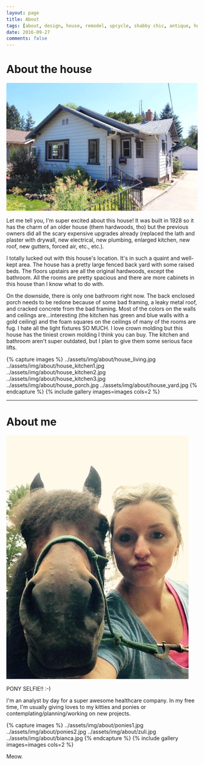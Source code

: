 ```yaml
---
layout: page
title: About
tags: [about, design, house, remodel, upcycle, shabby chic, antique, home improvement, decorate, decor]
date: 2016-09-27
comments: false
---
```


# About the house

![Image of house](../assets/img/about/house_front.jpg)

Let me tell you, I'm super excited about this house! It was built in 1928 so it has the charm of an older house (them hardwoods, tho) but the previous owners did all the scary expensive upgrades already (replaced the lath and plaster with drywall, new electrical, new plumbing, enlarged kitchen, new roof, new gutters, forced air, etc., etc.).

I totally lucked out with this house's location. It's in such a quaint and well-kept area. The house has a pretty large fenced back yard with some raised beds. The floors upstairs are all the original hardwoods, except the bathroom. All the rooms are pretty spacious and there are more cabinets in this house than I know what to do with.

On the downside, there is only one bathroom right now. The back enclosed porch needs to be redone because of some bad framing, a leaky metal roof, and cracked concrete from the bad framing. Most of the colors on the walls and ceilings are...interesting (the kitchen has green and blue walls with a gold ceiling) and the foam squares on the ceilings of many of the rooms are fug. I hate all the light fixtures SO MUCH. I love crown molding but this house has the tiniest crown molding I think you can buy. The kitchen and bathroom aren't super outdated, but I plan to give them some serious face lifts.

{% capture images %}
	../assets/img/about/house_living.jpg
	../assets/img/about/house_kitchen1.jpg
  ../assets/img/about/house_kitchen2.jpg
  ../assets/img/about/house_kitchen3.jpg
  ../assets/img/about/house_porch.jpg
  ../assets/img/about/house_yard.jpg
{% endcapture %}
{% include gallery images=images cols=2 %}     

<hr class="hr-line">

# About me

![Pony Selfie](../assets/img/about/pony_selfie.jpg)

 PONY SELFIE!! :-)

 I'm an analyst by day for a super awesome healthcare company. In my free time, I'm usually giving loves to my kitties and ponies or contemplating/planning/working on new projects.

 {% capture images %}
 	../assets/img/about/ponies1.jpg
 	../assets/img/about/ponies2.jpg
  ../assets/img/about/zuli.jpg
  ../assets/img/about/bianca.jpg
 {% endcapture %}
 {% include gallery images=images cols=2 %}  

Meow.
